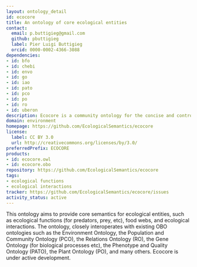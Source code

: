 ```yaml
---
layout: ontology_detail
id: ecocore
title: An ontology of core ecological entities
contact:
  email: p.buttigieg@gmail.com
  github: pbuttigieg
  label: Pier Luigi Buttigieg
  orcid: 0000-0002-4366-3088
dependencies:
- id: bfo
- id: chebi
- id: envo
- id: go
- id: iao
- id: pato
- id: pco
- id: po
- id: ro
- id: uberon
description: Ecocore is a community ontology for the concise and controlled description of ecological traits of organisms.
domain: environment
homepage: https://github.com/EcologicalSemantics/ecocore
license:
  label: CC BY 3.0
  url: http://creativecommons.org/licenses/by/3.0/
preferredPrefix: ECOCORE
products:
- id: ecocore.owl
- id: ecocore.obo
repository: https://github.com/EcologicalSemantics/ecocore
tags:
- ecological functions
- ecological interactions
tracker: https://github.com/EcologicalSemantics/ecocore/issues
activity_status: active
---
```


This ontology aims to provide core semantics for ecological entities, such as ecological functions (for predators, prey, etc), food webs, and ecological interactions. The ontology, closely interoperates with existing OBO ontologies such as the Environment Ontology, the Population and Community Ontology (PCO), the Relations Ontology (RO), the Gene Ontology (for biological processes etc), the Phenotype and Quality Ontology (PATO), the Plant Ontology (PO), and many others. Ecocore is under active development.
